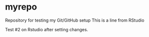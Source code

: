 # myrepo
Repository for testing my Git/GitHub setup
This is a line from RStudio

Test #2 on Rstudio after setting changes.